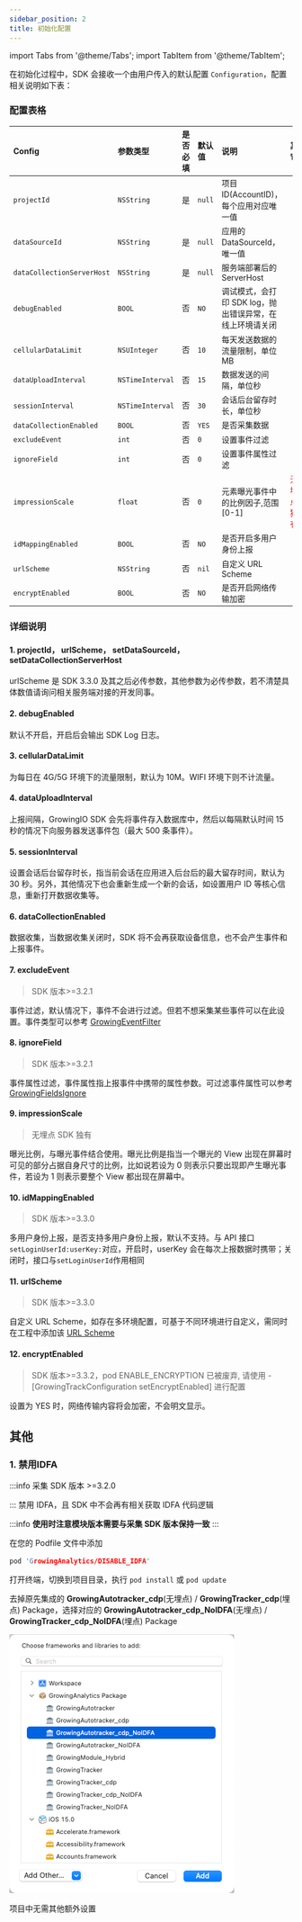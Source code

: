```yaml
---
sidebar_position: 2
title: 初始化配置
---
```


import Tabs from '@theme/Tabs';
import TabItem from '@theme/TabItem';

在初始化过程中，SDK 会接收一个由用户传入的默认配置 `Configuration`，配置相关说明如下表：

### 配置表格

| Config                       | 参数类型 | 是否必填 | 默认值 | 说明 | 其它 | 版本 |
| :-------------------------   | :------   | :----:  |:------  |:------| :---: | :------------------------:   |
| `projectId`                  | `NSString`  | 是      | `null`   | 项目 ID(AccountID)，每个应用对应唯一值 | - | - |
| `dataSourceId`            | `NSString`  | 是      | `null`   | 应用的 DataSourceId，唯一值 | - | - |
| `dataCollectionServerHost`| `NSString`  | 是      | `null`   | 服务端部署后的  ServerHost | - | - |
| `debugEnabled`            | `BOOL` | 否      | `NO`  | 调试模式，会打印 SDK log，抛出错误异常，在线上环境请关闭 | - | - |
| `cellularDataLimit`       | `NSUInteger`     | 否      | `10`     | 每天发送数据的流量限制，单位 MB | - | - |
| `dataUploadInterval`      | `NSTimeInterval`     | 否      | `15`     | 数据发送的间隔，单位秒 | - | - |
| `sessionInterval`         | `NSTimeInterval`     | 否      | `30`     | 会话后台留存时长，单位秒 | - | - |
| `dataCollectionEnabled`   | `BOOL` | 否      | `YES`   | 是否采集数据 | - | - |
| `excludeEvent`            | `int`     | 否      | `0`      | 设置事件过滤 | - | <font color='red'>>=3.2.1</font> |
| `ignoreField`             | `int`     | 否      | `0`      | 设置事件属性过滤 | - | <font color='red'>>=3.2.1</font> |
| `impressionScale`         | `float`   | 否      | `0`      | 元素曝光事件中的比例因子,范围 [0-1] | <font color='red'>无埋点独有</font> | - |
| `idMappingEnabled` | `BOOL` | 否 | `NO` | 是否开启多用户身份上报 | - | <font color='red'>>=3.3.0</font> |
| `urlScheme` | `NSString` | 否 | `nil` | 自定义 URL Scheme | - | <font color='red'>>=3.3.0</font> |
| `encryptEnabled` | `BOOL` | 否 | `NO` | 是否开启网络传输加密 | - | <font color='red'>>=3.3.2</font> |

### 详细说明

#### 1. **projectId**， **urlScheme**， **setDataSourceId**， **setDataCollectionServerHost**

urlScheme 是 SDK 3.3.0 及其之后必传参数，其他参数为必传参数，若不清楚具体数值请询问相关服务端对接的开发同事。

#### 2. **debugEnabled**

默认不开启，开启后会输出 SDK Log 日志。

#### 3. **cellularDataLimit**

为每日在 4G/5G 环境下的流量限制，默认为 10M。WIFI 环境下则不计流量。

#### 4. **dataUploadInterval**

上报间隔，GrowingIO SDK 会先将事件存入数据库中，然后以每隔默认时间 15 秒的情况下向服务器发送事件包（最大 500 条事件）。

#### 5. **sessionInterval**

设置会话后台留存时长，指当前会话在应用进入后台后的最大留存时间，默认为 30 秒。另外，其他情况下也会重新生成一个新的会话，如设置用户 ID 等核心信息，重新打开数据收集等。

#### 6. **dataCollectionEnabled**

数据收集，当数据收集关闭时，SDK 将不会再获取设备信息，也不会产生事件和上报事件。

#### 7. **excludeEvent**

> SDK 版本>=3.2.1

事件过滤，默认情况下，事件不会进行过滤。但若不想采集某些事件可以在此设置。事件类型可以参考 [GrowingEventFilter](https://github.com/growingio/growingio-sdk-ios-autotracker/blob/master/GrowingTrackerCore/Public/GrowingEventFilter.h)

#### 8. **ignoreField**

> SDK 版本>=3.2.1

事件属性过滤，事件属性指上报事件中携带的属性参数。可过滤事件属性可以参考 [GrowingFieldsIgnore](https://github.com/growingio/growingio-sdk-ios-autotracker/blob/master/GrowingTrackerCore/Public/GrowingFieldsIgnore.h)

#### 9. **impressionScale**

> 无埋点 SDK 独有

曝光比例，与曝光事件结合使用。曝光比例是指当一个曝光的 View 出现在屏幕时可见的部分占据自身尺寸的比例，比如说若设为 0 则表示只要出现即产生曝光事件，若设为 1 则表示要整个 View 都出现在屏幕中。

#### 10. **idMappingEnabled**

> SDK 版本>=3.3.0

多用户身份上报，是否支持多用户身份上报，默认不支持。与 API 接口`setLoginUserId:userKey:`对应，开启时，userKey 会在每次上报数据时携带；关闭时，接口与`setLoginUserId`作用相同

#### 11. **urlScheme**

> SDK 版本>=3.3.0

自定义 URL Scheme，如存在多环境配置，可基于不同环境进行自定义，需同时在工程中添加该 [URL Scheme](/docs/ios/Introduce#添加-url-scheme)

#### 12. **encryptEnabled**

> SDK 版本>=3.3.2，pod ENABLE_ENCRYPTION 已被废弃, 请使用 -[GrowingTrackConfiguration setEncryptEnabled] 进行配置

设置为 YES 时，网络传输内容将会加密，不会明文显示。

## 其他

### 1. **禁用IDFA**

:::info
采集 SDK 版本 >=3.2.0

:::
禁用 IDFA，且 SDK 中不会再有相关获取 IDFA 代码逻辑

<Tabs>
  <TabItem value="cocoapods" label="Cocoapods集成" default>

:::info
**使用时注意模块版本需要与采集 SDK 版本保持一致**
:::

在您的 Podfile 文件中添加

```c
pod 'GrowingAnalytics/DISABLE_IDFA'
```

打开终端，切换到项目目录，执行 `pod install` 或 `pod update`

  </TabItem>
  <TabItem value="swiftPM" label="Swift Package Manager集成">

去掉原先集成的 **GrowingAutotracker_cdp**(无埋点) / **GrowingTracker_cdp**(埋点) Package，选择对应的 **GrowingAutotracker_cdp_NoIDFA**(无埋点) / **GrowingTracker_cdp_NoIDFA**(埋点)  Package

![add Package NoIDFA](./../../static/img/ios/add_package_autotracker_noidfa.png)

  </TabItem>
</Tabs>

项目中无需其他额外设置

